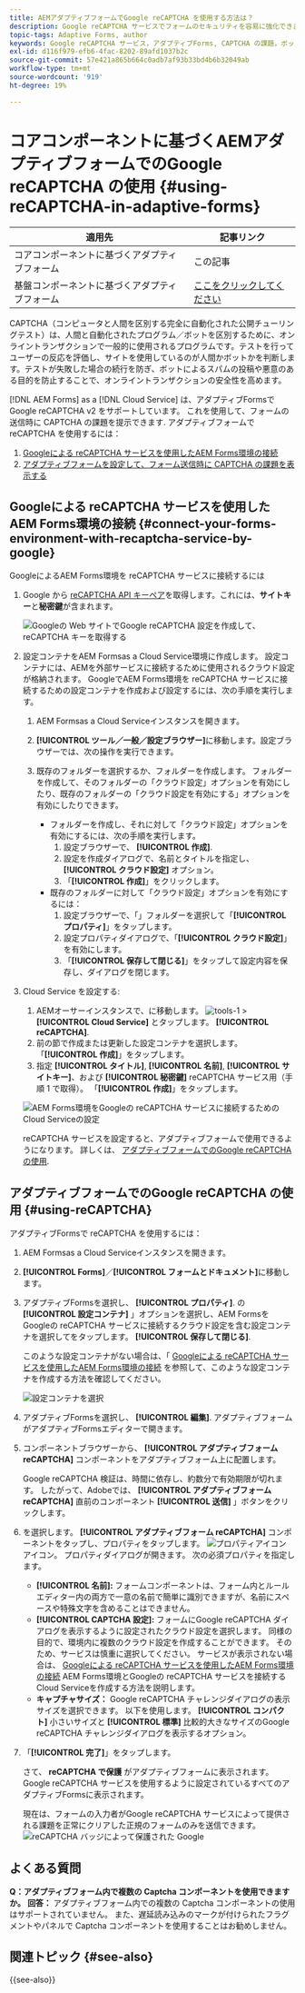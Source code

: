 ```yaml
---
title: AEMアダプティブフォームでGoogle reCAPTCHA を使用する方法は？
description: Google reCAPTCHA サービスでフォームのセキュリティを容易に強化できます。 ステップバイステップガイドをご用意しております。
topic-tags: Adaptive Forms, author
keywords: Google reCAPTCHA サービス，アダプティブForms, CAPTCHA の課題，ボットの回避，コアコンポーネント，フォーム送信セキュリティ，フォームスパムの防止
exl-id: d116f979-efb6-4fac-8202-89afd1037b2c
source-git-commit: 57e421a865b664c0adb7af93b33bd4b6b32049ab
workflow-type: tm+mt
source-wordcount: '919'
ht-degree: 19%

---
```


# コアコンポーネントに基づくAEMアダプティブフォームでのGoogle reCAPTCHA の使用 {#using-reCAPTCHA-in-adaptive-forms}

| 適用先 | 記事リンク |
| -------- | ---------------------------- |
| コアコンポーネントに基づくアダプティブフォーム | この記事 |
| 基盤コンポーネントに基づくアダプティブフォーム | [ここをクリックしてください](/help/forms/captcha-adaptive-forms.md) |

CAPTCHA（コンピュータと人間を区別する完全に自動化された公開チューリングテスト）は、人間と自動化されたプログラム／ボットを区別するために、オンライントランザクションで一般的に使用されるプログラムです。テストを行ってユーザーの反応を評価し、サイトを使用しているのが人間かボットかを判断します。テストが失敗した場合の続行を防ぎ、ボットによるスパムの投稿や悪意のある目的を防止することで、オンライントランザクションの安全性を高めます。

[!DNL AEM Forms] as a [!DNL Cloud Service] は、アダプティブFormsでGoogle reCAPTCHA v2 をサポートしています。 これを使用して、フォームの送信時に CAPTCHA の課題を提示できます. アダプティブフォームで reCAPTCHA を使用するには：

1. [Googleによる reCAPTCHA サービスを使用したAEM Forms環境の接続](#connect-your-forms-environment-with-recaptcha-service-by-google)
1. [アダプティブフォームを設定して、フォーム送信時に CAPTCHA の課題を表示する](#using-reCAPTCHA)

## Googleによる reCAPTCHA サービスを使用したAEM Forms環境の接続 {#connect-your-forms-environment-with-recaptcha-service-by-google}

GoogleによるAEM Forms環境を reCAPTCHA サービスに接続するには

1. Google から [reCAPTCHA API キーペア](https://www.google.com/recaptcha/admin)を取得します。これには、**サイトキー**&#x200B;と&#x200B;**秘密鍵**&#x200B;が含まれます。

   ![Googleの Web サイトでGoogle reCAPTCHA 設定を作成して、reCAPTCHA キーを取得する](/help/forms/assets/google-captcha.gif)
1. 設定コンテナをAEM Formsas a Cloud Service環境に作成します。 設定コンテナには、AEMを外部サービスに接続するために使用されるクラウド設定が格納されます。 GoogleでAEM Forms環境を reCAPTCHA サービスに接続するための設定コンテナを作成および設定するには、次の手順を実行します。
   1. AEM Formsas a Cloud Serviceインスタンスを開きます。
   1. **[!UICONTROL ツール／一般／設定ブラウザー]**&#x200B;に移動します。設定ブラウザーでは、次の操作を実行できます。
   1. 既存のフォルダーを選択するか、フォルダーを作成します。 フォルダーを作成して、そのフォルダーの「クラウド設定」オプションを有効にしたり、既存のフォルダーの「クラウド設定を有効にする」オプションを有効にしたりできます。

      * フォルダーを作成し、それに対して「クラウド設定」オプションを有効にするには、次の手順を実行します。
         1. 設定ブラウザーで、 **[!UICONTROL 作成]**.
         1. 設定を作成ダイアログで、名前とタイトルを指定し、 **[!UICONTROL クラウド設定]** オプション。
         1. 「**[!UICONTROL 作成]**」をクリックします。
      * 既存のフォルダーに対して「クラウド設定」オプションを有効にするには：
         1. 設定ブラウザーで、「」フォルダーを選択して「**[!UICONTROL プロパティ]**」をタップします。
         1. 設定プロパティダイアログで、「**[!UICONTROL クラウド設定]**」を有効にします。
         1. 「**[!UICONTROL 保存して閉じる]**」をタップして設定内容を保存し、ダイアログを閉じます。

1. Cloud Service を設定する:
   1. AEMオーサーインスタンスで、に移動します。 ![tools-1](assets/tools-1.png) > **[!UICONTROL Cloud Service]** とタップします。 **[!UICONTROL reCAPTCHA]**.
   1. 前の節で作成または更新した設定コンテナを選択します。 「**[!UICONTROL 作成]**」をタップします。
   1. 指定 **[!UICONTROL タイトル]**, **[!UICONTROL 名前]**, **[!UICONTROL サイトキー]**、および **[!UICONTROL 秘密鍵]** reCAPTCHA サービス用（手順 1 で取得）。 「**[!UICONTROL 作成]**」をタップします。

   ![AEM Forms環境をGoogleの reCAPTCHA サービスに接続するためのCloud Serviceの設定](/help/forms/assets/captcha-configuration.gif)

   reCAPTCHA サービスを設定すると、アダプティブフォームで使用できるようになります。 詳しくは、 [アダプティブフォームでのGoogle reCAPTCHA の使用](#using-reCAPTCHA).

## アダプティブフォームでのGoogle reCAPTCHA の使用 {#using-reCAPTCHA}

アダプティブFormsで reCAPTCHA を使用するには：

1. AEM Formsas a Cloud Serviceインスタンスを開きます。
1. **[!UICONTROL Forms]**／**[!UICONTROL フォームとドキュメント]**&#x200B;に移動します。
1. アダプティブFormsを選択し、 **[!UICONTROL プロパティ]**. の **[!UICONTROL 設定コンテナ]** 」オプションを選択し、AEM FormsをGoogleの reCAPTCHA サービスに接続するクラウド設定を含む設定コンテナを選択してをタップします。 **[!UICONTROL 保存して閉じる]**.

   このような設定コンテナがない場合は、「 [Googleによる reCAPTCHA サービスを使用したAEM Forms環境の接続](#connect-your-forms-environment-with-recaptcha-service-by-google) を参照して、このような設定コンテナを作成する方法を確認してください。

   ![設定コンテナを選択](/help/forms/assets/captcha-properties.png)

1. アダプティブFormsを選択し、 **[!UICONTROL 編集]**. アダプティブフォームがアダプティブFormsエディターで開きます。
1. コンポーネントブラウザーから、 **[!UICONTROL アダプティブフォーム reCAPTCHA]** コンポーネントをアダプティブフォーム上に配置します。

   Google reCAPTCHA 検証は、時間に依存し、約数分で有効期限が切れます。 したがって、Adobeでは、 **[!UICONTROL アダプティブフォーム reCAPTCHA]** 直前のコンポーネント **[!UICONTROL 送信]** 」ボタンをクリックします。

1. を選択します。 **[!UICONTROL アダプティブフォーム reCAPTCHA]** コンポーネントをタップし、プロパティをタップします。 ![プロパティアイコン](assets/configure-icon.svg) アイコン。 プロパティダイアログが開きます。 次の必須プロパティを指定します。
   * **[!UICONTROL 名前]:** フォームコンポーネントは、フォーム内とルールエディター内の両方で一意の名前で簡単に識別できますが、名前にスペースや特殊文字を含めることはできません。
   * **[!UICONTROL CAPTCHA 設定]:** フォームにGoogle reCAPTCHA ダイアログを表示するように設定されたクラウド設定を選択します。 同様の目的で、環境内に複数のクラウド設定を作成することができます。 そのため、サービスは慎重に選択してください。 サービスが表示されない場合は、 [Googleによる reCAPTCHA サービスを使用したAEM Forms環境の接続](#connect-your-forms-environment-with-recaptcha-service-by-google) AEM Forms環境とGoogleの reCAPTCHA サービスを接続するCloud Serviceを作成する方法を説明します。
   * **キャプチャサイズ：** Google reCAPTCHA チャレンジダイアログの表示サイズを選択できます。 以下を使用します。 **[!UICONTROL コンパクト]** 小さいサイズと **[!UICONTROL 標準]** 比較的大きなサイズのGoogle reCAPTCHA チャレンジダイアログを表示するオプション。

1. 「**[!UICONTROL 完了]**」をタップします。

   さて、 **reCAPTCHA で保護** がアダプティブフォームに表示されます。 Google reCAPTCHA サービスを使用するように設定されているすべてのアダプティブFormsに表示されます。

   現在は、フォームの入力者がGoogle reCAPTCHA サービスによって提供される課題を正常にクリアした正規のフォームのみを送信できます。
   ![reCAPTCHA バッジによって保護された Google](/help/forms/assets/google-recaptcha-v2.png)

<!--
### Show or hide CAPTCHA component based on rules {#show-hide-captcha}

You can select to show or hide the CAPTCHA component based on rules that you apply on a component in an Adaptive Form. Tap the component, select ![edit rules](assets/edit-rules-icon.svg), and tap **[!UICONTROL Create]** to create a rule. For more information on creating rules, see [Rule Editor](rule-editor.md).

For example, the CAPTCHA component must display in an Adaptive Form only if the Currency Value field in the form has a value of more than 25000.

Tap the **[!UICONTROL Currency Value]** field in the form and create the following rules:

![Show or hide rules](assets/rules-show-hide-captcha.png)

   >[!NOTE]
   >
   > When you select a reCAPTCHA v2 configuration and the size is set to [!UICONTROL Invisible], the show/hide option remains disabled.

   -->

## よくある質問

**Q：アダプティブフォーム内で複数の Captcha コンポーネントを使用できますか。**
**回答：** アダプティブフォーム内での複数の Captcha コンポーネントの使用はサポートされていません。 また、遅延読み込みのマークが付けられたフラグメントやパネルで Captcha コンポーネントを使用することはお勧めしません。

## 関連トピック {#see-also}

{{see-also}}